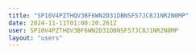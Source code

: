 ```yaml
---
title: "SP10V4PZTHQV3BF6WN2D31DBNSF57JC8J1NR2N0MP"
date: 2024-11-11T01:00:20.261Z
user: SP10V4PZTHQV3BF6WN2D31DBNSF57JC8J1NR2N0MP
layout: "users"
---
```

    